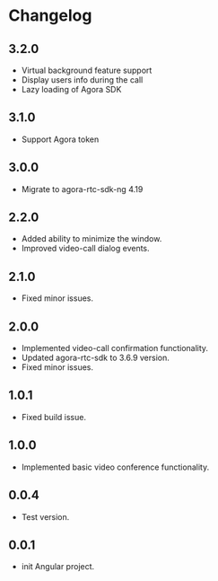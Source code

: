 # Changelog

## 3.2.0
- Virtual background feature support
- Display users info during the call
- Lazy loading of Agora SDK

## 3.1.0
- Support Agora token

## 3.0.0
- Migrate to agora-rtc-sdk-ng 4.19

## 2.2.0
 - Added ability to minimize the window.
 - Improved video-call dialog events.

## 2.1.0
 - Fixed minor issues.

## 2.0.0
- Implemented video-call confirmation functionality.
- Updated agora-rtc-sdk to 3.6.9 version.
- Fixed minor issues.

## 1.0.1
- Fixed build issue.

## 1.0.0
- Implemented basic video conference functionality.

## 0.0.4
- Test version.

## 0.0.1
- init Angular project.
